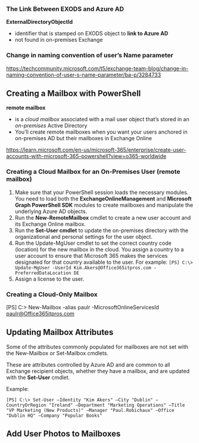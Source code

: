 
### The Link Between EXODS and Azure AD

**ExternalDirectoryObjectId**

* identifier that is stamped on EXODS object to **link to Azure AD**
* not found in on-premises Exchange

### Change in naming convention of user’s Name parameter
https://techcommunity.microsoft.com/t5/exchange-team-blog/change-in-naming-convention-of-user-s-name-parameter/ba-p/3284733


## Creating a Mailbox with PowerShell

**remote mailbox**
* is a *cloud mailbox* associated with a mail user object that’s 
stored in an *on-premises* Active Directory
* You’ll create remote mailboxes when you want your users 
anchored in on-premises AD but their mailboxes in Exchange Online

https://learn.microsoft.com/en-us/microsoft-365/enterprise/create-user-accounts-with-microsoft-365-powershell?view=o365-worldwide

### Creating a Cloud Mailbox for an On-Premises User (remote mailbox)


1. Make sure that your PowerShell session loads the necessary modules. You need to load both the **ExchangeOnlineManagement** and **Microsoft Graph PowerShell SDK** modules to create mailboxes and manipulate the underlying Azure AD objects.
2. Run the **New-RemoteMailbox** cmdlet to create a new user account and its Exchange Online mailbox.
3. Run the **Set-User cmdlet** to update the on-premises directory with the organizational and personal settings for the user object.
4. Run the Update-MgUser cmdlet to set the correct country code (location) for the new mailbox in the cloud. You assign a country to a user account to ensure that Microsoft 365 makes the services designated for that country available to the user. 
	For example:
	`[PS] C:\> Update-MgUser -UserId Kim.Akers@Office365itpros.com -PreferredDataLocation DE`
5.  Assign a license to the user.


### Creating a Cloud-Only Mailbox 

[PS] C:\> New-Mailbox -alias paulr -MicrosoftOnlineServicesId paulr@Office365itpros.com 


## Updating Mailbox Attributes

Some of the attributes commonly populated for mailboxes are not set with the New-Mailbox or Set-Mailbox cmdlets. 

These are attributes controlled by Azure AD and are common to all Exchange recipient objects,  whether they have a mailbox, and are updated with the **Set-User** cmdlet. 

Example: 

`[PS] C:\> Set-User –Identity "Kim Akers" –City "Dublin" –CountryOrRegion "Ireland" –Department "Marketing Operations" –Title "VP Marketing (New Products)" –Manager "Paul.Robichaux" –Office "Dublin HQ" –Company "Popular Books"`


## Add User Photos to Mailboxes


